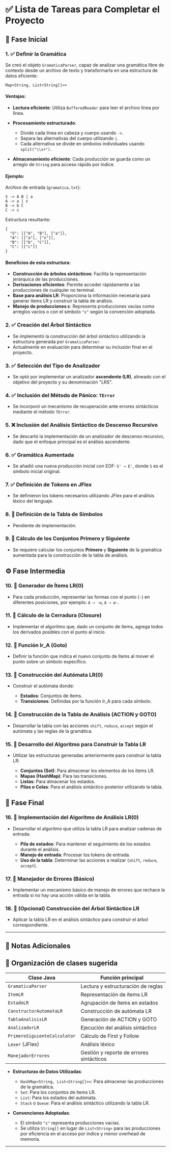 # ✅ Lista de Tareas para Completar el Proyecto

## 🧩 Fase Inicial

### 1. ✅ Definir la Gramática

Se creó el objeto `GramaticaParser`, capaz de analizar una gramática libre de contexto desde un archivo de texto y transformarla en una estructura de datos eficiente:

```
Map<String, List<String[]>>
```

#### Ventajas:

* **Lectura eficiente**: Utiliza `BufferedReader` para leer el archivo línea por línea.
* **Procesamiento estructurado**:

    * Divide cada línea en cabeza y cuerpo usando `->`.
    * Separa las alternativas del cuerpo utilizando `|`.
    * Cada alternativa se divide en símbolos individuales usando `split("\\s+")`.
* **Almacenamiento eficiente**: Cada producción se guarda como un arreglo de `String` para acceso rápido por índice.

#### Ejemplo:

Archivo de entrada (`gramatica.txt`):

```
S -> A B | a
A -> a | ε
B -> b C
C -> c
```

Estructura resultante:

```
{
  "S": [["A", "B"], ["a"]],
  "A": [["a"], ["ε"]],
  "B": [["b", "C"]],
  "C": [["c"]]
}
```

#### Beneficios de esta estructura:

* **Construcción de árboles sintácticos**: Facilita la representación jerárquica de las producciones.
* **Derivaciones eficientes**: Permite acceder rápidamente a las producciones de cualquier no terminal.
* **Base para análisis LR**: Proporciona la información necesaria para generar ítems LR y construir la tabla de análisis.
* **Manejo de producciones ε**: Representa producciones vacías como arreglos vacíos o con el símbolo `"ε"` según la convención adoptada.

### 2. ✅ Creación del Árbol Sintáctico

* Se implementó la construcción del árbol sintáctico utilizando la estructura generada por `GramaticaParser`.
* Actualmente en evaluación para determinar su inclusión final en el proyecto.

### 3. ✅ Selección del Tipo de Analizador

* Se optó por implementar un analizador **ascendente (LR)**, alineado con el objetivo del proyecto y su denominación "LRS".

### 4. ✅ Inclusión del Método de Pánico: `TError`

* Se incorporó un mecanismo de recuperación ante errores sintácticos mediante el método `TError`.

### 5. ❌ Inclusión del Análisis Sintáctico de Descenso Recursivo

* Se descartó la implementación de un analizador de descenso recursivo, dado que el enfoque principal es el análisis ascendente.

### 6. ✅ Gramática Aumentada

* Se añadió una nueva producción inicial con EOF: `S' → E'`, donde `S` es el símbolo inicial original.

### 7. ✅ Definición de Tokens en JFlex

* Se definieron los tokens necesarios utilizando JFlex para el análisis léxico del lenguaje.

### 8. 🔲 Definición de la Tabla de Símbolos

* Pendiente de implementación.

### 9. 🔲 Cálculo de los Conjuntos Primero y Siguiente

* Se requiere calcular los conjuntos **Primero** y **Siguiente** de la gramática aumentada para la construcción de la tabla de análisis.

## ⚙️ Fase Intermedia

### 10. 🔲 Generador de Ítems LR(0)

* Para cada producción, representar las formas con el punto (`·`) en diferentes posiciones, por ejemplo: `A → ·α`, `A → α·`.

### 11. 🔲 Cálculo de la Cerradura (Closure)

* Implementar el algoritmo que, dado un conjunto de ítems, agrega todos los derivados posibles con el punto al inicio.

### 12. 🔲 Función Ir\_A (Goto)

* Definir la función que indica el nuevo conjunto de ítems al mover el punto sobre un símbolo específico.

### 13. 🔲 Construcción del Autómata LR(0)

* Construir el autómata donde:

    * **Estados**: Conjuntos de ítems.
    * **Transiciones**: Definidas por la función Ir\_A para cada símbolo.

### 14. 🔲 Construcción de la Tabla de Análisis (ACTION y GOTO)

* Desarrollar la tabla con las acciones `shift`, `reduce`, `accept` según el autómata y las reglas de la gramática.

### 15. 🔲 Desarrollo del Algoritmo para Construir la Tabla LR

* Utilizar las estructuras generadas anteriormente para construir la tabla LR:

    * **Conjuntos (Set)**: Para almacenar los elementos de los ítems LR.
    * **Mapas (HashMap)**: Para las transiciones.
    * **Listas**: Para almacenar los estados.
    * **Pilas o Colas**: Para el análisis sintáctico posterior utilizando la tabla.

## 🧪 Fase Final

### 16. 🔲 Implementación del Algoritmo de Análisis LR(0)

* Desarrollar el algoritmo que utiliza la tabla LR para analizar cadenas de entrada:

    * **Pila de estados**: Para mantener el seguimiento de los estados durante el análisis.
    * **Manejo de entrada**: Procesar los tokens de entrada.
    * **Uso de la tabla**: Determinar las acciones a realizar (`shift`, `reduce`, `accept`).

### 17. 🔲 Manejador de Errores (Básico)

* Implementar un mecanismo básico de manejo de errores que rechace la entrada si no hay una acción válida en la tabla.

### 18. 🔲 (Opcional) Construcción del Árbol Sintáctico LR

* Aplicar la tabla LR en el análisis sintáctico para construir el árbol correspondiente.

---

## 📌 Notas Adicionales

## 🔸 Organización de clases sugerida

| Clase Java                   | Función principal                        |
| ---------------------------- | ---------------------------------------- |
| `GramaticaParser`            | Lectura y estructuración de reglas       |
| `ItemLR`                     | Representación de ítems LR               |
| `EstadoLR`                   | Agrupación de ítems en estados           |
| `ConstructorAutomataLR`      | Construcción de autómata LR              |
| `TablaAnalisisLR`            | Generación de ACTION y GOTO              |
| `AnalizadorLR`               | Ejecución del análisis sintáctico        |
| `PrimeroSiguienteCalculator` | Cálculo de First y Follow                |
| `Lexer` (JFlex)              | Análisis léxico                          |
| `ManejadorErrores`           | Gestión y reporte de errores sintácticos |


* **Estructuras de Datos Utilizadas**:

    * `HashMap<String, List<String[]>>`: Para almacenar las producciones de la gramática.
    * `Set`: Para los conjuntos de ítems LR.
    * `List`: Para los estados del autómata.
    * `Stack` o `Queue`: Para el análisis sintáctico utilizando la tabla LR.

* **Convenciones Adoptadas**:

    * El símbolo `"ε"` representa producciones vacías.
    * Se utiliza `String[]` en lugar de `List<String>` para las producciones por eficiencia en el acceso por índice y menor overhead de memoria.

---

